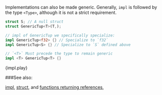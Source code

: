Implementations can also be made generic. Generally, `impl` is followed by
the type `<Type>`, although it is not a strict requirement.

```rust
struct S; // A null struct
struct GenericTup<T>(T,);

// impl of GenericTup we specifically specialize:
impl GenericTup<f32> {} // Specialize to `f32`
impl GenericTup<S> {} // Specialize to `S` defined above

// `<T>` Must precede the type to remain generic
impl <T> GenericTup<T> {}
```

{impl.play}

###See also:

[impl](http://rustbyexample.com/methods.html),
[struct](http://rustbyexample.com/structs.html), and
[functions returning references](http://rustbyexample.com/lifetime/fn.html),

